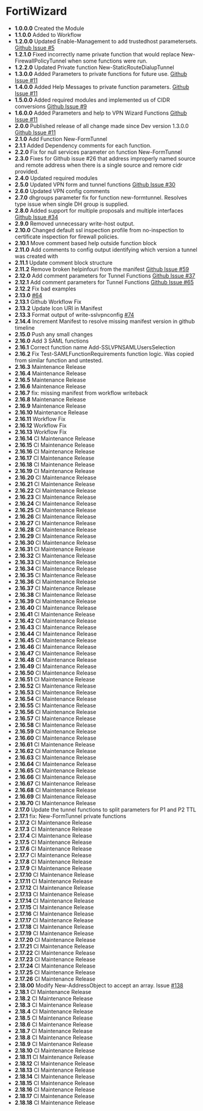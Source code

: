 # **FortiWizard**

* **1.0.0.0** Created the Module
* **1.1.0.0** Added to Workflow
* **1.2.0.0** Updated Enable-Management to add trustedhost parametersets. [Github Issue #5](https://github.com/TheTaylorLee/AdminToolbox/issues/5)
* **1.2.1.0** Fixed incorrectly name private function that would replace New-FirewallPolicyTunnel when some functions were run.
* **1.2.2.0** Updated Private function New-StaticRouteDialupTunnel
* **1.3.0.0** Added Parameters to private functions for future use. [Github Issue #11](https://github.com/TheTaylorLee/AdminToolbox/issues/11)
* **1.4.0.0** Added Help Messages to private function parameters. [Github Issue #11](https://github.com/TheTaylorLee/AdminToolbox/issues/11)
* **1.5.0.0** Added required modules and implemented us of CIDR conversions [Github Issue #9](https://github.com/TheTaylorLee/AdminToolbox/issues/9)
* **1.6.0.0** Added Parameters and help to VPN Wizard Functions [Github Issue #11](https://github.com/TheTaylorLee/AdminToolbox/issues/11)
* **2.0.0** Published release of all change made since Dev version 1.3.0.0 [Github Issue #11](https://github.com/TheTaylorLee/AdminToolbox/issues/11)
* **2.1.0** Add Function New-FormTunnel
* **2.1.1** Added Dependency comments for each function.
* **2.2.0** Fix for null services parameter on function New-FormTunnel
* **2.3.0** Fixes for Github issue #26 that address improperly named source and remote address when there is a single source and remore cidr provided.
* **2.4.0** Updated required modules
* **2.5.0** Updated VPN form and tunnel functions [Github Issue #30](https://github.com/TheTaylorLee/AdminToolbox/issues/30)
* **2.6.0** Updated VPN config comments
* **2.7.0** dhgroups parameter fix for function new-formtunnel. Resolves type issue when single DH group is supplied.
* **2.8.0** Added support for multiple proposals and multiple interfaces  [Github Issue #34](https://github.com/TheTaylorLee/AdminToolbox/issues/34)
* **2.9.0** Removed unnecessary write-host output.
* **2.10.0** Changed default ssl inspection profile from no-inspection to certificate inspection for firewall policies.
* **2.10.1** Move comment based help outside function block
* **2.11.0** Add comments to config output identifying which version a tunnel was created with
* **2.11.1** Update comment block structure
* **2.11.2** Remove broken helpinfouri from the manifest [Github Issue #59](https://github.com/TheTaylorLee/AdminToolbox/issues/59)
* **2.12.0** Add comment parameters for Tunnel Functions [Github Issue #37](https://github.com/TheTaylorLee/AdminToolbox/issues/37)
* **2.12.1** Add comment parameters for Tunnel Functions [Github Issue #65](https://github.com/TheTaylorLee/AdminToolbox/issues/65)
* **2.12.2** Fix bad examples
* **2.13.0** [#64](https://github.com/TheTaylorLee/AdminToolbox/issues/64)
* **2.13.1** Github Workflow Fix
* **2.13.2** Update Icon URI in Manifest
* **2.13.3** Format output of write-sslvpnconfig [#74](https://github.com/TheTaylorLee/AdminToolbox/issues/74)
* **2.14.4** Increment Manifest to resolve missing manifest version in github timeline
* **2.15.0** Push any small changes
* **2.16.0** Add 3 SAML functions
* **2.16.1** Correct function name Add-SSLVPNSAMLUsersSelection
* **2.16.2** Fix Test-SAMLFunctionRequirements function logic. Was copied from similar function and untested.
* **2.16.3** Maintenance Release
* **2.16.4** Maintenance Release
* **2.16.5** Maintenance Release
* **2.16.6** Maintenance Release
* **2.16.7** fix: missing manifest from workflow writeback
* **2.16.8** Maintenance Release
* **2.16.9** Maintenance Release
* **2.16.10** Maintenance Release
* **2.16.11** Workflow Fix
* **2.16.12** Workflow Fix
* **2.16.13** Workflow Fix
* **2.16.14** CI Maintenance Release
* **2.16.15** CI Maintenance Release
* **2.16.16** CI Maintenance Release
* **2.16.17** CI Maintenance Release
* **2.16.18** CI Maintenance Release
* **2.16.19** CI Maintenance Release
* **2.16.20** CI Maintenance Release
* **2.16.21** CI Maintenance Release
* **2.16.22** CI Maintenance Release
* **2.16.23** CI Maintenance Release
* **2.16.24** CI Maintenance Release
* **2.16.25** CI Maintenance Release
* **2.16.26** CI Maintenance Release
* **2.16.27** CI Maintenance Release
* **2.16.28** CI Maintenance Release
* **2.16.29** CI Maintenance Release
* **2.16.30** CI Maintenance Release
* **2.16.31** CI Maintenance Release
* **2.16.32** CI Maintenance Release
* **2.16.33** CI Maintenance Release
* **2.16.34** CI Maintenance Release
* **2.16.35** CI Maintenance Release
* **2.16.36** CI Maintenance Release
* **2.16.37** CI Maintenance Release
* **2.16.38** CI Maintenance Release
* **2.16.39** CI Maintenance Release
* **2.16.40** CI Maintenance Release
* **2.16.41** CI Maintenance Release
* **2.16.42** CI Maintenance Release
* **2.16.43** CI Maintenance Release
* **2.16.44** CI Maintenance Release
* **2.16.45** CI Maintenance Release
* **2.16.46** CI Maintenance Release
* **2.16.47** CI Maintenance Release
* **2.16.48** CI Maintenance Release
* **2.16.49** CI Maintenance Release
* **2.16.50** CI Maintenance Release
* **2.16.51** CI Maintenance Release
* **2.16.52** CI Maintenance Release
* **2.16.53** CI Maintenance Release
* **2.16.54** CI Maintenance Release
* **2.16.55** CI Maintenance Release
* **2.16.56** CI Maintenance Release
* **2.16.57** CI Maintenance Release
* **2.16.58** CI Maintenance Release
* **2.16.59** CI Maintenance Release
* **2.16.60** CI Maintenance Release
* **2.16.61** CI Maintenance Release
* **2.16.62** CI Maintenance Release
* **2.16.63** CI Maintenance Release
* **2.16.64** CI Maintenance Release
* **2.16.65** CI Maintenance Release
* **2.16.66** CI Maintenance Release
* **2.16.67** CI Maintenance Release
* **2.16.68** CI Maintenance Release
* **2.16.69** CI Maintenance Release
* **2.16.70** CI Maintenance Release
* **2.17.0** Update the tunnel functions to split parameters for P1 and P2 TTL
* **2.17.1** fix: New-FormTunnel private functions
* **2.17.2** CI Maintenance Release
* **2.17.3** CI Maintenance Release
* **2.17.4** CI Maintenance Release
* **2.17.5** CI Maintenance Release
* **2.17.6** CI Maintenance Release
* **2.17.7** CI Maintenance Release
* **2.17.8** CI Maintenance Release
* **2.17.9** CI Maintenance Release
* **2.17.10** CI Maintenance Release
* **2.17.11** CI Maintenance Release
* **2.17.12** CI Maintenance Release
* **2.17.13** CI Maintenance Release
* **2.17.14** CI Maintenance Release
* **2.17.15** CI Maintenance Release
* **2.17.16** CI Maintenance Release
* **2.17.17** CI Maintenance Release
* **2.17.18** CI Maintenance Release
* **2.17.19** CI Maintenance Release
* **2.17.20** CI Maintenance Release
* **2.17.21** CI Maintenance Release
* **2.17.22** CI Maintenance Release
* **2.17.23** CI Maintenance Release
* **2.17.24** CI Maintenance Release
* **2.17.25** CI Maintenance Release
* **2.17.26** CI Maintenance Release
* **2.18.00** Modify New-AddressObject to accept an array. Issue [#138](https://github.com/TheTaylorLee/AdminToolbox/issues/138)
* **2.18.1** CI Maintenance Release
* **2.18.2** CI Maintenance Release
* **2.18.3** CI Maintenance Release
* **2.18.4** CI Maintenance Release
* **2.18.5** CI Maintenance Release
* **2.18.6** CI Maintenance Release
* **2.18.7** CI Maintenance Release
* **2.18.8** CI Maintenance Release
* **2.18.9** CI Maintenance Release
* **2.18.10** CI Maintenance Release
* **2.18.11** CI Maintenance Release
* **2.18.12** CI Maintenance Release
* **2.18.13** CI Maintenance Release
* **2.18.14** CI Maintenance Release
* **2.18.15** CI Maintenance Release
* **2.18.16** CI Maintenance Release
* **2.18.17** CI Maintenance Release
* **2.18.18** CI Maintenance Release
